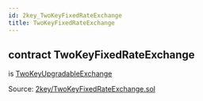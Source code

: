 ```yaml
---
id: 2key_TwoKeyFixedRateExchange
title: TwoKeyFixedRateExchange
---
```


<div class="contract-doc"><div class="contract"><h2 class="contract-header"><span class="contract-kind">contract</span> TwoKeyFixedRateExchange</h2><p class="base-contracts"><span>is</span> <a href="2key_TwoKeyUpgradableExchange.html">TwoKeyUpgradableExchange</a></p><div class="source">Source: <a href="git+https://github.com/2keynet/web3-alpha/blob/v0.0.1/contracts/2key/TwoKeyFixedRateExchange.sol" target="_blank">2key/TwoKeyFixedRateExchange.sol</a></div></div></div>
